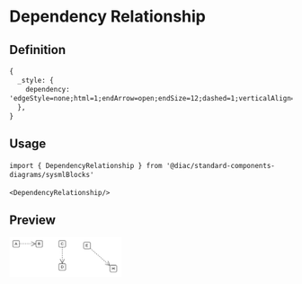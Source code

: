 # Dependency Relationship

## Definition

```
{
  _style: { 
    dependency: 'edgeStyle=none;html=1;endArrow=open;endSize=12;dashed=1;verticalAlign=bottom;',
  },
}
```

## Usage

```
import { DependencyRelationship } from '@diac/standard-components-diagrams/sysmlBlocks'

<DependencyRelationship/>
```

## Preview

<img src="./dependency-relationship.png" width="200"/>

